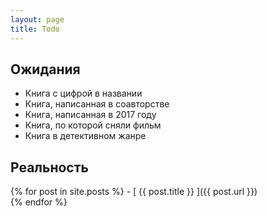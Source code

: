 ```yaml
---
layout: page
title: Todo
---
```


## Ожидания 
- Книга с цифрой в названии
- Книга, написанная в соавторстве 
- Книга, написанная в 2017 году 
- Книга, по которой сняли фильм 
- Книга в детективном жанре

## Реальность
{% for post in site.posts %} - [ {{ post.title }} ]({{ post.url }})  
{% endfor %}

